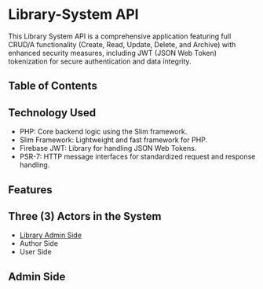 # Library-System API
This Library System API is a comprehensive application featuring full CRUD/A functionality (Create, Read, Update, Delete, and Archive) with enhanced security measures, including JWT (JSON Web Token) tokenization for secure authentication and data integrity.

## Table of Contents



## Technology Used
- PHP: Core backend logic using the Slim framework.
- Slim Framework: Lightweight and fast framework for PHP.
- Firebase JWT: Library for handling JSON Web Tokens.
- PSR-7: HTTP message interfaces for standardized request and response handling.

## Features





## Three (3) Actors in the System

- [Library Admin Side](#admin)
- Author Side
- User Side





## Admin Side

